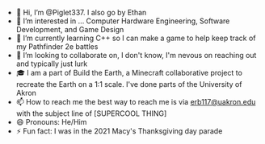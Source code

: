 - 👋 Hi, I’m @Piglet337. I also go by Ethan
- 👀 I’m interested in ... Computer Hardware Engineering, Software Development, and Game Design
- 🌱 I’m currently learning C++ so I can make a game to help keep track of my Pathfinder 2e battles
- 💞️ I’m looking to collaborate on, I don't know, I'm nevous on reaching out and typically just lurk
- 🎓 I am a part of Build the Earth, a Minecraft collaborative project to recreate the Earth on a 1:1 scale. I've done parts of the University of Akron
- 📫 How to reach me the best way to reach me is via erb117@uakron.edu with the subject line of [SUPERCOOL THING]
- 😄 Pronouns: He/Him
- ⚡ Fun fact: I was in the 2021 Macy's Thanksgiving day parade

<!---
Piglet337/Piglet337 is a ✨ special ✨ repository because its `README.md` (this file) appears on your GitHub profile.
You can click the Preview link to take a look at your changes.
--->
